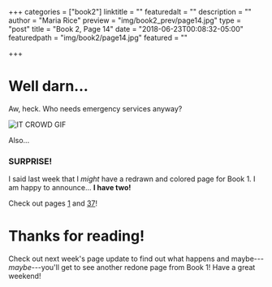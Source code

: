 +++
categories = ["book2"]
linktitle = ""
featuredalt = ""
description = ""
author = "Maria Rice"
preview = "img/book2_prev/page14.jpg"
type = "post"
title = "Book 2, Page 14"
date = "2018-06-23T00:08:32-05:00"
featuredpath = "img/book2/page14.jpg"
featured = ""

+++

# Well darn...

Aw, heck. Who needs emergency services anyway?

![IT CROWD GIF](../it-crowd-fire.gif)

Also...

### SURPRISE!

I said last week that I *might* have a redrawn and 
colored page for Book 1. I am happy to announce...
**I have two!**

Check out pages [1](https://mcrice123.github.io/morphic/blog/book-1-page-01/)
and [37](https://mcrice123.github.io/morphic/blog/book-1-page-37/)!

# Thanks for reading!

Check out next week's page update to find out what happens 
and maybe---*maybe*---you'll get to see another redone page 
from Book 1! Have a great weekend!

